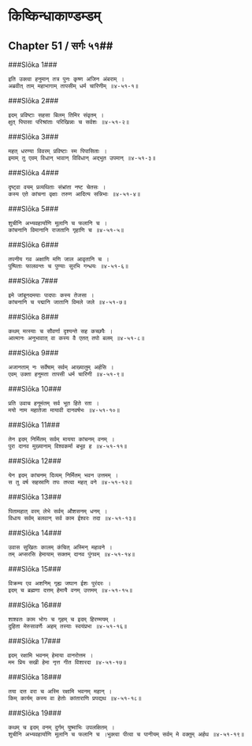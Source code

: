 किष्किन्धाकाण्डम्डम्
===============================


## Chapter 51  / सर्गः ५१##


###Slōka 1###


    इति उक्त्वा हनुमान् तत्र पुनः कृष्ण अजिन अंबराम् ।
    अब्रवीत् ताम् महाभागाम् तापसीम् धर्म चारिणीम् ॥४-५१-१॥


###Slōka 2###


    इदम् प्रविष्टाः सहसा बिलम् तिमिर संवृतम् ।
    क्षुत् पिपासा परिश्रांताः परिखिन्नाः च सर्वशः ॥४-५१-२॥


###Slōka 3###


    महत् धरण्या विवरम् प्रविष्टाः स्म पिपासिताः ।
    इमाम् तु एवम् विधान् भावान् विविधान् अद्भुत उपमान् ॥४-५१-३॥


###Slōka 4###


    दृष्ट्वा वयम् प्रव्यथिताः संभ्रांता नष्ट चेतसः ।
    कस्य एते कांचना वृक्षाः तरुण आदित्य सन्निभाः ॥४-५१-४॥


###Slōka 5###


    शुचीनि अभ्यवहार्याणि मूलानि च फलानि च ।
    कांचनानि विमानानि राजतानि गृहाणि च ॥४-५१-५॥


###Slōka 6###


    तपनीय गव अक्षाणि मणि जाल आवृतानि च ।
    पुष्पिताः फालवन्तः च पुण्याः सुरभि गन्धयः ॥४-५१-६॥


###Slōka 7###


    इमे जांबूनदमयाः पादपाः कस्य तेजसा ।
    कांचनानि च पद्मानि जातानि विमले जले ॥४-५१-७॥


###Slōka 8###


    कथम् मत्स्याः च सौवर्णा दृश्यन्ते सह कच्छपैः ।
    आत्मानः अनुभावात् वा कस्य वै एतत् तपो बलम् ॥४-५१-८॥


###Slōka 9###


    अजानताम् नः सर्वेषाम् सर्वम् आख्यातुम् अर्हसि ।
    एवम् उक्ता हनुमता तापसी धर्म चारिणी ॥४-५१-९॥


###Slōka 10###


    प्रति उवाच हनूमंतम् सर्व भूत हिते रता ।
    मयो नाम महातेजा मायावी दानवर्षभः ॥४-५१-१०॥


###Slōka 11###


    तेन इदम् निर्मितम् सर्वम् मायया कांचनम् वनम् ।
    पुरा दानव मुख्यानाम् विश्वकर्मा बभूव ह ॥४-५१-११॥


###Slōka 12###


    येन इदम् कांचनम् दिव्यम् निर्मितम् भवन उत्तमम् ।
    स तु वर्ष सहस्राणि तपः तप्त्वा महत् वने ॥४-५१-१२॥


###Slōka 13###


    पितामहात् वरम् लेभे सर्वम् औशसनम् धनम् ।
    विधाय सर्वम् बलवान् सर्व काम ईश्वरः तदा ॥४-५१-१३॥


###Slōka 14###


    उवास सुखितः कालम् कंचित् अस्मिन् महावने ।
    तम् अप्सरसि हेमायाम् सक्तम् दानव पुंगवम् ॥४-५१-१४॥


###Slōka 15###


    विक्रम्य एव अशनिम् गृह्य जघान ईशः पुरंदरः ।
    इदम् च ब्रह्मणा दत्तम् हेमायै वनम् उत्तमम् ॥४-५१-१५॥


###Slōka 16###


    शाश्वतः काम भोगः च गृहम् च इदम् हिरण्मयम् ।
    दुहिता मेरुसावर्णेः अहम् तस्याः स्वयंप्रभा ॥४-५१-१६॥


###Slōka 17###


    इदम् रक्षामि भवनम् हेमाया वानरोत्तम ।
    मम प्रिय सखी हेमा नृत्त गीत विशारदा ॥४-५१-१७॥


###Slōka 18###


    तया दत्त वरा च अस्मि रक्षामि भवनम् महान् ।
    किम् कार्यम् कस्य वा हेतोः कांताराणि प्रपद्यथ ॥४-५१-१८॥


###Slōka 19###


    कथम् च इदम् वनम् दुर्गम् युष्माभिः उपलक्षितम् ।
    शुचीनि अभ्यवहार्याणि मूलानि च फलानि च ।भुक्त्वा पीत्वा च पानीयम् सर्वम् मे वक्तुम् अर्हथ ॥४-५१-१९॥


